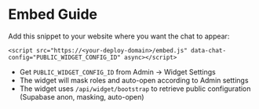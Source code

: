 # Embed Guide

Add this snippet to your website where you want the chat to appear:

```
<script src="https://<your-deploy-domain>/embed.js" data-chat-config="PUBLIC_WIDGET_CONFIG_ID" async></script>
```

- Get `PUBLIC_WIDGET_CONFIG_ID` from Admin → Widget Settings
- The widget will mask roles and auto-open according to Admin settings
- The widget uses `/api/widget/bootstrap` to retrieve public configuration (Supabase anon, masking, auto-open)

